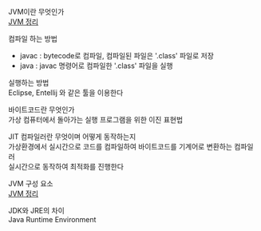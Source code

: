 JVM이란 무엇인가   
[JVM 정리](/Users/jiwojung/goinfre/java/Java/JVM.md)   

컴파일 하는 방법   
- javac : bytecode로 컴파일, 컴파일된 파일은 '.class' 파일로 저장   
- java : javac 명령어로 컴파일한 '.class' 파일을 실행   

실행하는 방법   
Eclipse, Entellij 와 같은 툴을 이용한다

바이트코드란 무엇인가   
가상 컴퓨터에서 돌아가는 실행 프로그램을 위한 이진 표현법

JIT 컴파일러란 무엇이며 어떻게 동작하는지   
가상환경에서 실시간으로 코드를 컴파일하여 바이트코드를 기계어로 변환하는 컴파일러   
실시간으로 동작하여 최적화를 진행한다

JVM 구성 요소   
[JVM 정리](/Users/jiwojung/goinfre/java/Java/JVM.md)  

JDK와 JRE의 차이   
Java Runtime Environment
